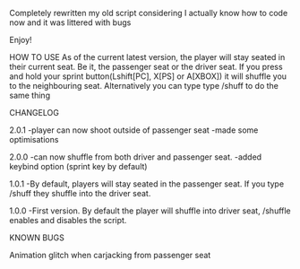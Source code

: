 Completely rewritten my old script considering I actually know how to code now and it was littered with bugs

Enjoy!

HOW TO USE
As of the current latest version, the player will stay seated in their current seat. Be it, the passenger seat or the driver seat. If you press and hold your sprint button(Lshift[PC], X[PS] or A[XBOX]) it will shuffle you to the neighbouring seat. Alternatively you can type type /shuff to do the same thing

CHANGELOG

2.0.1
-player can now shoot outside of passenger seat
-made some optimisations

2.0.0
-can now shuffle from both driver and passenger seat.
-added keybind option (sprint key by default)

1.0.1
-By default, players will stay seated in the passenger seat. If you type /shuff they shuffle into the driver seat.

1.0.0
-First version. By default the player will shuffle into driver seat, /shuffle enables and disables the script.

KNOWN BUGS

Animation glitch when carjacking from passenger seat
